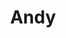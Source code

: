 ---
title: Andy
bio: |
  Cryptowanderer
avatar: /images/andy.jpg
featured: false
social:
  - title: twitter
    url: https://twitter.com/cryptowanderer
---